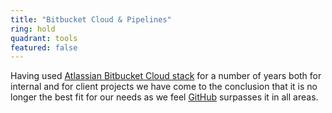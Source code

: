 ```yaml
---
title: "Bitbucket Cloud & Pipelines"
ring: hold
quadrant: tools
featured: false
---
```


Having used [Atlassian Bitbucket Cloud stack](https://bitbucket.org/) for a number of years both for internal and for client
projects we have come to the conclusion that it is no longer the best fit for our needs as we feel
<a href="github.html">GitHub</a> surpasses it in all areas.
